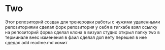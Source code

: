 # Two
Этот репозиторий создан для тренеровки работы с чужими удаленными репозиториями
сделал форк репозитория у себя в гигхабе
взял ссылку на репозиторий форка
сделал клона в визуал студио
открыл папку two в терминале
внес изменения в фаил 
сделал доп вету 
перешел в нее
сдедал add readme.md
комит
